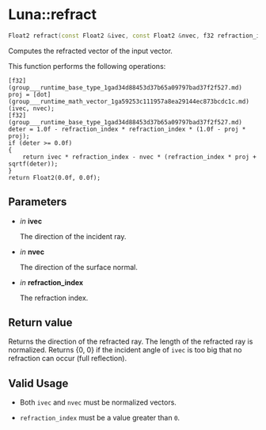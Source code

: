 # Luna::refract

```c++
Float2 refract(const Float2 &ivec, const Float2 &nvec, f32 refraction_index)
```

Computes the refracted vector of the input vector. 

This function performs the following operations: 
```
[f32](group___runtime_base_type_1gad34d88453d37b65a09797bad37f2f527.md) proj = [dot](group___runtime_math_vector_1ga59253c111957a8ea29144ec873bcdc1c.md)(ivec, nvec);
[f32](group___runtime_base_type_1gad34d88453d37b65a09797bad37f2f527.md) deter = 1.0f - refraction_index * refraction_index * (1.0f - proj * proj);
if (deter >= 0.0f)
{
    return ivec * refraction_index - nvec * (refraction_index * proj + sqrtf(deter));
}
return Float2(0.0f, 0.0f);
```


## Parameters
* *in* **ivec**

    The direction of the incident ray. 

* *in* **nvec**

    The direction of the surface normal. 

* *in* **refraction_index**

    The refraction index. 

## Return value
Returns the direction of the refracted ray. The length of the refracted ray is normalized. Returns {0, 0} if the incident angle of `ivec` is too big that no refraction can occur (full reflection). 

## Valid Usage
* Both `ivec` and `nvec` must be normalized vectors.

* `refraction_index` must be a value greater than `0`. 

